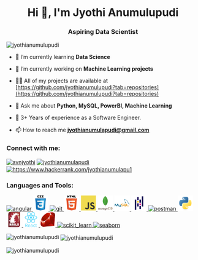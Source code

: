 <!--<img src="https://thedatamonk.com/wp-content/uploads/2021/07/image-12.png" /> -->
<h1 align="center">Hi 👋, I'm Jyothi Anumulupudi</h1>
<h3 align="center">Aspiring Data Scientist</h3>

<p align="left"> <img src="https://komarev.com/ghpvc/?username=jyothianumulupudi&label=Profile%20views&color=0e75b6&style=flat" alt="jyothianumulupudi" /> </p>

- 🌱 I’m currently learning **Data Science**

- 🔭 I’m currently working on  **Machine Learning projects**

- 👨‍💻 All of my projects are available at [https://github.com/jyothianumulupudi?tab=repositories](https://github.com/jyothianumulupudi?tab=repositories)

- 💬 Ask me about **Python, MySQL, PowerBI, Machine Learning**

- 👨‍ 3+ Years of experience as a Software Engineer.

- 📫 How to reach me **jyothianumulapudi@gmail.com**

<h3 align="left">Connect with me:</h3>
<p align="left">
<a href="https://linkedin.com/in/avnjyothi" target="blank"><img align="center" src="https://raw.githubusercontent.com/rahuldkjain/github-profile-readme-generator/master/src/images/icons/Social/linked-in-alt.svg" alt="avnjyothi" height="30" width="40" /></a>
<a href="https://kaggle.com/jyothianumulapudi" target="blank"><img align="center" src="https://raw.githubusercontent.com/rahuldkjain/github-profile-readme-generator/master/src/images/icons/Social/kaggle.svg" alt="jyothianumulapudi" height="30" width="40" /></a>
<a href="[https://www.hackerrank.com/https://www.hackerrank.com/jyothianumulapu1](https://www.hackerrank.com/jyothianumulapu1?hr_r=1)" target="blank"><img align="center" src="https://raw.githubusercontent.com/rahuldkjain/github-profile-readme-generator/master/src/images/icons/Social/hackerrank.svg" alt="https://www.hackerrank.com/jyothianumulapu1" height="30" width="40" /></a>
</p>

<h3 align="left">Languages and Tools:</h3>
<p align="left"> <a href="https://angular.io" target="_blank" rel="noreferrer"> <img src="https://angular.io/assets/images/logos/angular/angular.svg" alt="angular" width="40" height="40"/> </a> <a href="https://www.w3schools.com/css/" target="_blank" rel="noreferrer"> <img src="https://raw.githubusercontent.com/devicons/devicon/master/icons/css3/css3-original-wordmark.svg" alt="css3" width="40" height="40"/> </a> <a href="https://git-scm.com/" target="_blank" rel="noreferrer"> <img src="https://www.vectorlogo.zone/logos/git-scm/git-scm-icon.svg" alt="git" width="40" height="40"/> </a> <a href="https://www.w3.org/html/" target="_blank" rel="noreferrer"> <img src="https://raw.githubusercontent.com/devicons/devicon/master/icons/html5/html5-original-wordmark.svg" alt="html5" width="40" height="40"/> </a> <a href="https://developer.mozilla.org/en-US/docs/Web/JavaScript" target="_blank" rel="noreferrer"> <img src="https://raw.githubusercontent.com/devicons/devicon/master/icons/javascript/javascript-original.svg" alt="javascript" width="40" height="40"/> </a> <a href="https://www.mongodb.com/" target="_blank" rel="noreferrer"> <img src="https://raw.githubusercontent.com/devicons/devicon/master/icons/mongodb/mongodb-original-wordmark.svg" alt="mongodb" width="40" height="40"/> </a> <a href="https://www.mysql.com/" target="_blank" rel="noreferrer"> <img src="https://raw.githubusercontent.com/devicons/devicon/master/icons/mysql/mysql-original-wordmark.svg" alt="mysql" width="40" height="40"/> </a> <a href="https://pandas.pydata.org/" target="_blank" rel="noreferrer"> <img src="https://raw.githubusercontent.com/devicons/devicon/2ae2a900d2f041da66e950e4d48052658d850630/icons/pandas/pandas-original.svg" alt="pandas" width="40" height="40"/> </a> <a href="https://postman.com" target="_blank" rel="noreferrer"> <img src="https://www.vectorlogo.zone/logos/getpostman/getpostman-icon.svg" alt="postman" width="40" height="40"/> </a> <a href="https://www.python.org" target="_blank" rel="noreferrer"> <img src="https://raw.githubusercontent.com/devicons/devicon/master/icons/python/python-original.svg" alt="python" width="40" height="40"/> </a> <a href="https://rubyonrails.org" target="_blank" rel="noreferrer"> <img src="https://raw.githubusercontent.com/devicons/devicon/master/icons/rails/rails-original-wordmark.svg" alt="rails" width="40" height="40"/> </a> <a href="https://reactjs.org/" target="_blank" rel="noreferrer"> <img src="https://raw.githubusercontent.com/devicons/devicon/master/icons/react/react-original-wordmark.svg" alt="react" width="40" height="40"/> </a> <a href="https://www.ruby-lang.org/en/" target="_blank" rel="noreferrer"> <img src="https://raw.githubusercontent.com/devicons/devicon/master/icons/ruby/ruby-original.svg" alt="ruby" width="40" height="40"/> </a> <a href="https://scikit-learn.org/" target="_blank" rel="noreferrer"> <img src="https://upload.wikimedia.org/wikipedia/commons/0/05/Scikit_learn_logo_small.svg" alt="scikit_learn" width="40" height="40"/> </a> <a href="https://seaborn.pydata.org/" target="_blank" rel="noreferrer"> <img src="https://seaborn.pydata.org/_images/logo-mark-lightbg.svg" alt="seaborn" width="40" height="40"/> </a> </p>

<p><img align="left" src="https://github-readme-stats.vercel.app/api/top-langs?username=jyothianumulupudi&show_icons=true&locale=en&layout=compact" alt="jyothianumulupudi" /></p>

<p>&nbsp;<img align="center" src="https://github-readme-stats.vercel.app/api?username=jyothianumulupudi&show_icons=true&locale=en" alt="jyothianumulupudi" /></p>

<p><img align="center" src="https://github-readme-streak-stats.herokuapp.com/?user=jyothianumulupudi&" alt="jyothianumulupudi" /></p>
